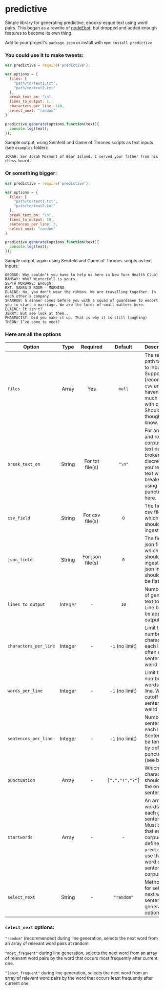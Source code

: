 # predictive
Simple library for generating predictive, ebooks-esque text using word pairs. This began as a rewrite of [nodeEbot](https://github.com/daveschumaker/nodeEbot), but dropped and added enough features to become its own thing.

Add to your project's `package.json` or install with `npm install predictive`

### You could use it to make tweets:

```js
var predictive = require('predictive');

var options = {
  files: [
    "path/to/text1.txt",
    "path/to/text2.txt"
  ],
  break_text_on: "\n",
  lines_to_output: 1,
  characters_per_line: 140,
  select_next: "random"
}

predictive.generate(options,function(text){
  console.log(text);
});
```

Sample output, using Seinfeld and Game of Thrones scripts as text inputs (see `examples` folder):

```
JORAH: Ser Jorah Mormont of Bear Island. I served your father from his chess board.
```

### Or something bigger:

```js
var predictive = require('predictive');

var options = {
  files: [
    "path/to/text1.txt",
    "path/to/text2.txt"
  ],
  break_text_on: "\n",
  lines_to_output: 10,
  sentences_per_line: 3,
  select_next: "random"
}

predictive.generate(options,function(text){
  console.log(text);
});
```

Sample output, again using Seinfeld and Game of Thrones scripts as text inputs:

```
GEORGE: Why couldn't you have to help us here in New York Health Club]
RAMSAY: Why? Winterfell is yours.
SEPTA MORDANE: Enough!
EXT. SANSA’S ROOM - MORNING
ELAINE: No, you don't wear the ribbon. We are travelling together. In each other’s company.
SPARROW: A sinner comes before you with a squad of guardsmen to escort you to start a marriage. We are the lords of small matters here.
ELAINE: It isn't?
JERRY: But see look at them..
PHARMACIST: Did you make it up. That is why it is still laughing)
THEON: I’ve come to meet?
```

### Here are all the options

| Option               | Type            | Required                 | Default         | Description  |
| -------------------- |:---------------:|:------------------------:|:---------------:|:-------------|
| `files`              | Array           | Yes                      | `null`          | The relative path to the text to input. Supports txt (recommended), csv and json. I haven't done much testing with csv or json. Should work though! Let me know.
| `break_text_on`      | String          | For txt file(s)          | `"\n"`          | For an efficient and robust corpus, input text needs to be broken up into discrete lines. If you're inputting text with no line breaks, consider using punctuation here.
| `csv_field`          | String          | For csv file(s)          | `0`             | The field in your csv file from which text should be ingested.
| `json_field`         | String          | For json file(s)         | `0`             | The field in your json file from which text should be ingested. Your json input should probably be flat. 
| `lines_to_output`    | Integer         | -                        | `10`            | Number of lines of generated text to output. Line breaks will be appended to outputted text.
| `characters_per_line`| Integer         | -                        | `-1` (no limit) | Limit the number of characters for each line. Will often cutoff sentences at weird places.
| `words_per_line`     | Integer         | -                        | `-1` (no limit) | Limit the number of words for each line. Will often cutoff sentences at weird places.
| `sentences_per_line` | Integer         | -                        | `-1` (no limit) | Number of sentences for each line. Sentences will be terminated by defined punctuation (see below).
| `punctuation`        | Array           | -                        | `[".","!","?"]` | Which characters should denote the end of a sentence.
| `startwords`         | Array           | -                        | -               | An array of words to start each generated sentence with. Must be words that exist in corpus. If not defined, `predictive` will use the first word on each sentence in corpus.
| `select_next`        | String          | -                        | `"random"`      | Method to use for selecting the next word in sentence generation. See options below.


### `select_next` options:

`"random"` (recommended) during line generation, selects the next word from an array of relevant word pairs at random.

`"most_frequent"` during line generation, selects the next word from an array of relevant word pairs by the word that occurs most frequently after current one.

`"least_frequent"` during line generation, selects the next word from an array of relevant word pairs by the word that occurs least frequently after current one.
